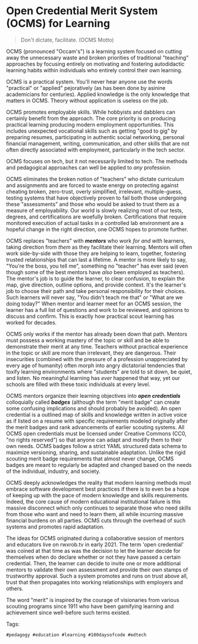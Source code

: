 # Open Credential Merit System (OCMS) for Learning

> Don't dictate, facilitate. (OCMS Motto)

OCMS (pronounced "Occam's") is a learning system focused on cutting away
the unnecessary waste and broken priorities of traditional "teaching"
approaches by focusing entirely on motivating and fostering autodidactic
learning habits within individuals who entirely control their own
learning.

OCMS is a practical system. You'll never hear anyone use the words
"practical" or "applied" pejoratively (as has been done by asinine
academicians for centuries). Applied knowledge is the only knowledge
that matters in OCMS. Theory without application is useless on the job.

OCMS promotes employable skills. While hobbyists and dabblers
can certainly benefit from the approach. The core priority is on
producing practical learning producing modern employment opportunities.
This includes unexpected vocational skills such as getting "good to gig"
by preparing resumes, participating in authentic social networking,
personal financial management, writing, communication, and other skills
that are not often directly associated with employment, particularly in
the tech sector.

OCMS focuses on tech, but it not necessarily limited to tech. The
methods and pedagogical approaches can well be applied to *any*
profession. 

OCMS eliminates the broken notion of "teachers" who dictate curriculum
and assignments and are forced to waste energy on protecting against
cheating broken, zero-trust, overly simplified, irrelevant,
multiple-guess, testing systems that have objectively proven to fail
both those undergoing these "assessments" and those who would be asked
to trust them as a measure of employability. Our world is slowly
realizing most of our tests, degrees, and certifications are woefully
broken. Certifications that require monitored execution of actual tasks
in a controlled lab environment are a hopeful change in the right
direction, one OCMS hopes to promote further.

OCMS replaces "teachers" with ***mentors*** who work *for and with*
learners, taking direction from *them* as they facilitate their
learning. Mentors will often work side-by-side with those they are
helping to learn, together, fostering trusted relationships that can
last a lifetime. A mentor is more likely to say, "You're the boss, you
tell me", something no "teacher" has ever said (even though some of the
best mentors have *also* been employed as teachers). The mentor's job is
to guide the learner, to clear confusion, to explain the map, give
direction, outline options, and provide context. It's the learner's job
to choose their path and take personal responsibility for their choices.
Such learners will never say, "You didn't teach me that" or "What are we
doing today?" When mentor and learner meet for an OCMS session, the
learner has a full list of questions and work to be reviewed, and
opinions to discuss and confirm. This is exactly how practical scout
learning has worked for decades.

OCMS only works if the mentor has already been down that path. Mentors
must possess a working mastery of the topic or skill and be able to
demonstrate their merit at any time. Teachers without practical
experience in the topic or skill are more than irrelevant, they are
dangerous. Their insecurities (combined with the pressure of a
profession unappreciated by every age of humanity) often morph into
angry dictatorial tendencies that toxify learning environments where
"students" are told to sit down, be quiet, and listen. No meaningful
learning has *ever* happened that way, yet our schools are filled with
these toxic individuals at every level.

OCMS mentors organize their learning objectives into ***open
credentials*** colloquially called ***badges*** (although the term
"merit badge" can create some confusing implications and should probably
be avoided). An open credential is a outlined map of skills and
knowledge written in active voice as if listed on a resume with specific
requirements modeled originally after the merit badges and rank
advancements of earlier scouting systems. All OCMS open credentials must
be licensed under Creative Commons (CC0, "no rights reserved") so that
anyone can adapt and modify them to their own needs. OCMS badges follow
a strict YAML structured data schema to maximize versioning, sharing,
and sustainable adaptation. Unlike the rigid scouting merit badge
requirements that almost never change, OCMS badges are meant to
regularly be adapted and changed based on the needs of the individual,
industry, and society.

OCMS deeply acknowledges the reality that modern learning methods
must embrace software development best practices if there is to even be
a hope of keeping up with the pace of modern knowledge and skills
requirements. Indeed, the core cause of modern educational institutional
failure is this massive disconnect which only continues to separate
those who need skills from those who want and need to learn them, all
while incurring massive financial burdens on all parties. OCMS cuts
through the overhead of such systems and promotes rapid adaptation.

The ideas for OCMS originated during a collaborative session of mentors
and educators live on rwxrob.tv in early 2021. The term 'open
credential' was coined at that time as was the decision to let the
learner decide for themselves when do declare whether or not they have
passed a certain credential. Then, the learner can decide to invite one
or more additional mentors to validate their own assessment and provide
their own stamps of trustworthy approval. Such a system promotes and
runs on trust above all, trust that then propagates into working
relationships with employers and others.

The word "merit" is inspired by the courage of visionaries from various
scouting programs since 1911 who have been gamifying learning and
achievement since well-before such terms existed.

Tags:

    #pedagogy #education #learning #100daysofcode #edtech
